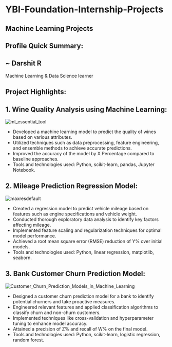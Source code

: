 # YBI-Foundation-Internship-Projects
## Machine Learning Projects
## Profile Quick Summary:
## ~ Darshit R
 Machine Learning & Data Science learner

## Project Highlights:

## 1. Wine Quality Analysis using Machine Learning:
![ml_essential_tool](https://github.com/DARSHITR/YBI-Foundation-Internship-Projects/assets/124666569/1f167290-a9c2-4440-9d0c-21a2874ead11)

* Developed a machine learning model to predict the quality of wines based on various attributes.
* Utilized techniques such as data preprocessing, feature engineering, and ensemble methods to achieve accurate predictions.
* Improved the accuracy of the model by X Percentage compared to baseline approaches.
* Tools and technologies used: Python, scikit-learn, pandas, Jupyter Notebook.

## 2. Mileage Prediction Regression Model:
![maxresdefault](https://github.com/DARSHITR/YBI-Foundation-Internship-Projects/assets/124666569/18a385f8-9d5a-4568-bd33-2cf951474514)

* Created a regression model to predict vehicle mileage based on features such as engine specifications and vehicle weight.
* Conducted thorough exploratory data analysis to identify key factors affecting mileage.
* Implemented feature scaling and regularization techniques for optimal model performance.
* Achieved a root mean square error (RMSE) reduction of Y% over initial models.
* Tools and technologies used: Python, linear regression, matplotlib, seaborn.

## 3. Bank Customer Churn Prediction Model:
![Customer_Churn_Prediction_Models_in_Machine_Learning](https://github.com/DARSHITR/YBI-Foundation-Internship-Projects/assets/124666569/6f63dcbe-2087-4232-9f29-49fc112bd9cc)

* Designed a customer churn prediction model for a bank to identify potential churners and take proactive measures.
* Engineered relevant features and applied classification algorithms to classify churn and non-churn customers.
* Implemented techniques like cross-validation and hyperparameter tuning to enhance model accuracy.
* Attained a precision of Z% and recall of W% on the final model.
* Tools and technologies used: Python, scikit-learn, logistic regression, random forest.
